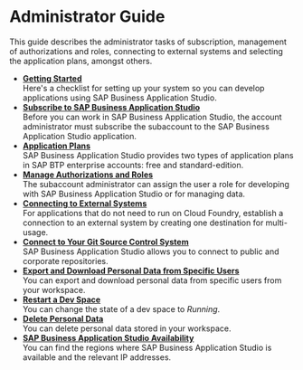 <!-- loio545ba7d9b3034679b7ea08bc36617c6c -->

# Administrator Guide

This guide describes the administrator tasks of subscription, management of authorizations and roles, connecting to external systems and selecting the application plans, amongst others.

-   **[Getting Started](getting-started-19611dd.md "Here's a checklist for setting up your system so you can develop applications using SAP Business Application Studio.")**  
Here's a checklist for setting up your system so you can develop applications using SAP Business Application Studio.
-   **[Subscribe to SAP Business Application Studio](subscribe-to-sap-business-application-studio-6331319.md "Before you can work in SAP Business Application Studio, the account administrator
		must subscribe the subaccount to the SAP Business Application Studio application.")**  
Before you can work in SAP Business Application Studio, the account administrator must subscribe the subaccount to the SAP Business Application Studio application.
-   **[Application Plans](application-plans-2c72917.md "SAP Business Application Studio provides two types
		of application plans in SAP BTP
		enterprise accounts: free and standard-edition.")**  
SAP Business Application Studio provides two types of application plans in SAP BTP enterprise accounts: free and standard-edition.
-   **[Manage Authorizations and Roles](manage-authorizations-and-roles-01e69c5.md "The subaccount administrator can assign the user a role for developing with SAP Business Application Studio or for managing
		data.")**  
The subaccount administrator can assign the user a role for developing with SAP Business Application Studio or for managing data.
-   **[Connecting to External Systems](connecting-to-external-systems-7e49887.md "For applications that do not need to run on Cloud Foundry, establish a connection to an external system by creating one destination for
		multi-usage. ")**  
For applications that do not need to run on Cloud Foundry, establish a connection to an external system by creating one destination for multi-usage.
-   **[Connect to Your Git Source Control System](connect-to-your-git-source-control-system-e7a42bc.md "SAP Business Application Studio allows you to
		connect to public and corporate repositories.")**  
SAP Business Application Studio allows you to connect to public and corporate repositories.
-   **[Export and Download Personal Data from Specific Users](export-and-download-personal-data-from-specific-users-8091e47.md "You can export and download personal data from specific users from your workspace. ")**  
You can export and download personal data from specific users from your workspace.
-   **[Restart a Dev Space](restart-a-dev-space-1f54583.md "You can change the state of a dev space to Running.")**  
You can change the state of a dev space to *Running*.
-   **[Delete Personal Data](delete-personal-data-03da2fa.md "You can delete personal data stored in your workspace.")**  
You can delete personal data stored in your workspace.
-   **[SAP Business Application Studio Availability](sap-business-application-studio-availability-8509485.md "You can find the regions where SAP Business Application Studio is available and the
		relevant IP addresses.")**  
You can find the regions where SAP Business Application Studio is available and the relevant IP addresses.

